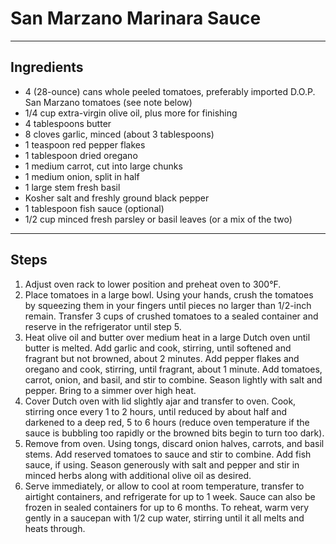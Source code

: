 # San Marzano Marinara Sauce

---

## Ingredients

* 4 (28-ounce) cans whole peeled tomatoes, preferably imported D.O.P. San Marzano tomatoes (see note below)
* 1/4 cup extra-virgin olive oil, plus more for finishing
* 4 tablespoons butter
* 8 cloves garlic, minced (about 3 tablespoons)
* 1 teaspoon red pepper flakes
* 1 tablespoon dried oregano
* 1 medium carrot, cut into large chunks
* 1 medium onion, split in half
* 1 large stem fresh basil
* Kosher salt and freshly ground black pepper
* 1 tablespoon fish sauce (optional)
* 1/2 cup minced fresh parsley or basil leaves (or a mix of the two)


---

## Steps

1.  Adjust oven rack to lower position and preheat oven to 300°F. 
2.  Place tomatoes in a large bowl. Using your hands, crush the tomatoes by squeezing them in your fingers until pieces no larger than 1/2-inch remain. Transfer 3 cups of crushed tomatoes to a sealed container and reserve in the refrigerator until step 5.
3.  Heat olive oil and butter over medium heat in a large Dutch oven until butter is melted. Add garlic and cook, stirring, until softened and fragrant but not browned, about 2 minutes. Add pepper flakes and oregano and cook, stirring, until fragrant, about 1 minute. Add tomatoes, carrot, onion, and basil, and stir to combine. Season lightly with salt and pepper. Bring to a simmer over high heat.
4.  Cover Dutch oven with lid slightly ajar and transfer to oven. Cook, stirring once every 1 to 2 hours, until reduced by about half and darkened to a deep red, 5 to 6 hours (reduce oven temperature if the sauce is bubbling too rapidly or the browned bits begin to turn too dark).
5.  Remove from oven. Using tongs, discard onion halves, carrots, and basil stems. Add reserved tomatoes to sauce and stir to combine. Add fish sauce, if using. Season generously with salt and pepper and stir in minced herbs along with additional olive oil as desired. 
6.  Serve immediately, or allow to cool at room temperature, transfer to airtight containers, and refrigerate for up to 1 week. Sauce can also be frozen in sealed containers for up to 6 months. To reheat, warm very gently in a saucepan with 1/2 cup water, stirring until it all melts and heats through.
